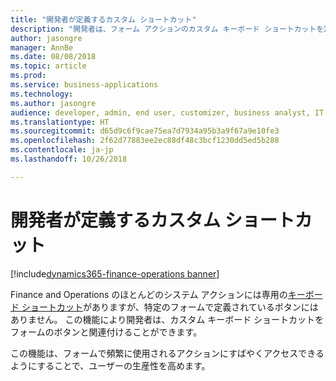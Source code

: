```yaml
---
title: "開発者が定義するカスタム ショートカット"
description: "開発者は、フォーム アクションのカスタム キーボード ショートカットを定義できます。"
author: jasongre
manager: AnnBe
ms.date: 08/08/2018
ms.topic: article
ms.prod: 
ms.service: business-applications
ms.technology: 
ms.author: jasongre
audience: developer, admin, end user, customizer, business analyst, IT pro
ms.translationtype: HT
ms.sourcegitcommit: d65d9c6f9cae75ea7d7934a95b3a9f67a9e10fe3
ms.openlocfilehash: 2f62d77883ee2ec88df48c3bcf1230dd5ed5b288
ms.contentlocale: ja-jp
ms.lasthandoff: 10/26/2018

---
```


# <a name="developer-defined-custom-shortcuts"></a>開発者が定義するカスタム ショートカット

[!include[dynamics365-finance-operations banner](../includes/dynamics365-finance-operations.md)]

Finance and Operations のほとんどのシステム アクションには専用の[キーボード ショートカット](/dynamics365/unified-operations/fin-and-ops/get-started/shortcut-keys)がありますが、特定のフォームで定義されているボタンにはありません。 この機能により開発者は、カスタム キーボード ショートカットをフォームのボタンと関連付けることができます。  

この機能は、フォームで頻繁に使用されるアクションにすばやくアクセスできるようにすることで、ユーザーの生産性を高めます。  


